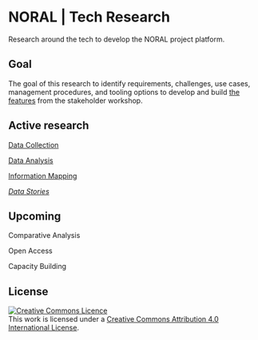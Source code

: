 # NORAL | Tech Research

Research around the tech to develop the NORAL project platform.


## Goal
The goal of this research to identify requirements, challenges, use cases, management procedures, and tooling options to develop and build [the features](https://app.mural.co/t/projectnoral3525/m/projectnoral3525/1624851833872/0db78ee8fd65733d01eff2f0ac63d22d5085662b) from the stakeholder workshop.


## Active research
[Data Collection](https://github.com/The-Data-for-Children-Collaborative/noral-tech-research/tree/main/data-collection)

[Data Analysis](https://github.com/The-Data-for-Children-Collaborative/noral-tech-research/tree/main/data-analysis)

[Information Mapping](https://github.com/The-Data-for-Children-Collaborative/noral-tech-research/tree/main/information-mapping)

*[Data Stories](https://github.com/The-Data-for-Children-Collaborative/noral-tech-research/tree/main/data-stories)*

## Upcoming

Comparative Analysis

Open Access

Capacity Building


## License

<a rel="license" href="http://creativecommons.org/licenses/by/4.0/"><img alt="Creative Commons Licence" style="border-width:0" src="https://i.creativecommons.org/l/by/4.0/88x31.png" /></a><br />This work is licensed under a <a rel="license" href="http://creativecommons.org/licenses/by/4.0/">Creative Commons Attribution 4.0 International License</a>.
